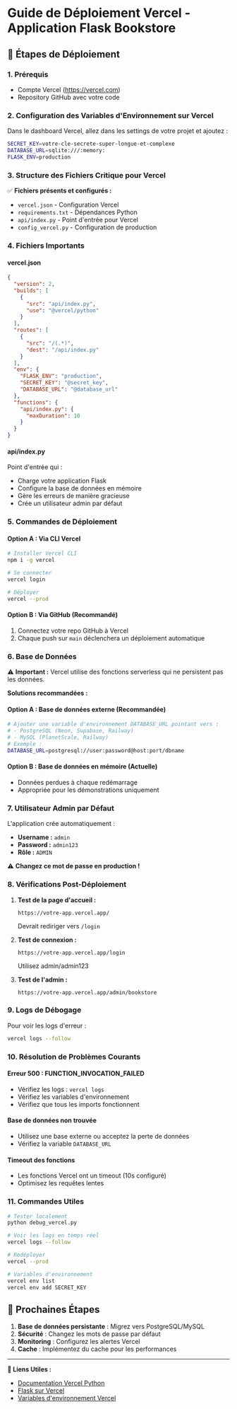 # Guide de Déploiement Vercel - Application Flask Bookstore

## 🚀 Étapes de Déploiement

### 1. Prérequis
- Compte Vercel (https://vercel.com)
- Repository GitHub avec votre code

### 2. Configuration des Variables d'Environnement sur Vercel

Dans le dashboard Vercel, allez dans les settings de votre projet et ajoutez :

```bash
SECRET_KEY=votre-cle-secrete-super-longue-et-complexe
DATABASE_URL=sqlite:///:memory:
FLASK_ENV=production
```

### 3. Structure des Fichiers Critique pour Vercel

✅ **Fichiers présents et configurés :**
- `vercel.json` - Configuration Vercel
- `requirements.txt` - Dépendances Python  
- `api/index.py` - Point d'entrée pour Vercel
- `config_vercel.py` - Configuration de production

### 4. Fichiers Importants

#### vercel.json
```json
{
  "version": 2,
  "builds": [
    {
      "src": "api/index.py",
      "use": "@vercel/python"
    }
  ],
  "routes": [
    {
      "src": "/(.*)",
      "dest": "/api/index.py"
    }
  ],
  "env": {
    "FLASK_ENV": "production",
    "SECRET_KEY": "@secret_key",
    "DATABASE_URL": "@database_url"
  },
  "functions": {
    "api/index.py": {
      "maxDuration": 10
    }
  }
}
```

#### api/index.py
Point d'entrée qui :
- Charge votre application Flask
- Configure la base de données en mémoire
- Gère les erreurs de manière gracieuse
- Crée un utilisateur admin par défaut

### 5. Commandes de Déploiement

#### Option A : Via CLI Vercel
```bash
# Installer Vercel CLI
npm i -g vercel

# Se connecter
vercel login

# Déployer
vercel --prod
```

#### Option B : Via GitHub (Recommandé)
1. Connectez votre repo GitHub à Vercel
2. Chaque push sur `main` déclenchera un déploiement automatique

### 6. Base de Données

⚠️ **Important :** Vercel utilise des fonctions serverless qui ne persistent pas les données.

**Solutions recommandées :**

#### Option A : Base de données externe (Recommandée)
```bash
# Ajouter une variable d'environnement DATABASE_URL pointant vers :
# - PostgreSQL (Neon, Supabase, Railway)
# - MySQL (PlanetScale, Railway)
# Exemple :
DATABASE_URL=postgresql://user:password@host:port/dbname
```

#### Option B : Base de données en mémoire (Actuelle)
- Données perdues à chaque redémarrage
- Appropriée pour les démonstrations uniquement

### 7. Utilisateur Admin par Défaut

L'application crée automatiquement :
- **Username :** `admin`
- **Password :** `admin123`
- **Rôle :** `ADMIN`

⚠️ **Changez ce mot de passe en production !**

### 8. Vérifications Post-Déploiement

1. **Test de la page d'accueil :**
   ```
   https://votre-app.vercel.app/
   ```
   Devrait rediriger vers `/login`

2. **Test de connexion :**
   ```
   https://votre-app.vercel.app/login
   ```
   Utilisez admin/admin123

3. **Test de l'admin :**
   ```
   https://votre-app.vercel.app/admin/bookstore
   ```

### 9. Logs de Débogage

Pour voir les logs d'erreur :
```bash
vercel logs --follow
```

### 10. Résolution de Problèmes Courants

#### Erreur 500 : FUNCTION_INVOCATION_FAILED
- Vérifiez les logs : `vercel logs`
- Vérifiez les variables d'environnement
- Vérifiez que tous les imports fonctionnent

#### Base de données non trouvée
- Utilisez une base externe ou acceptez la perte de données
- Vérifiez la variable `DATABASE_URL`

#### Timeout des fonctions
- Les fonctions Vercel ont un timeout (10s configuré)
- Optimisez les requêtes lentes

### 11. Commandes Utiles

```bash
# Tester localement
python debug_vercel.py

# Voir les logs en temps réel
vercel logs --follow

# Redéployer
vercel --prod

# Variables d'environnement
vercel env list
vercel env add SECRET_KEY
```

## 🎯 Prochaines Étapes

1. **Base de données persistante** : Migrez vers PostgreSQL/MySQL
2. **Sécurité** : Changez les mots de passe par défaut
3. **Monitoring** : Configurez les alertes Vercel
4. **Cache** : Implémentez du cache pour les performances

---

**🔗 Liens Utiles :**
- [Documentation Vercel Python](https://vercel.com/docs/functions/serverless-functions/runtimes/python)
- [Flask sur Vercel](https://vercel.com/guides/using-flask-with-vercel)
- [Variables d'environnement Vercel](https://vercel.com/docs/projects/environment-variables)

